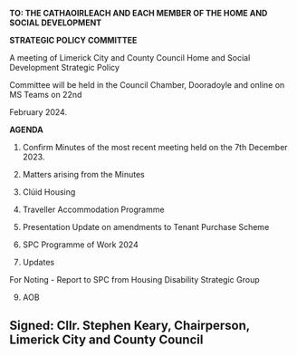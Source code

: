 **TO: THE CATHAOIRLEACH AND EACH MEMBER OF THE HOME AND SOCIAL DEVELOPMENT**

**STRATEGIC POLICY COMMITTEE**

A meeting of Limerick City and County Council Home and Social Development Strategic Policy

Committee will be held in the Council Chamber, Dooradoyle and online on MS Teams on 22nd

February 2024.

**AGENDA**

1. Confirm Minutes of the most recent meeting held on the 7th December 2023.

2. Matters arising from the Minutes

3. Clúid Housing

4. Traveller Accommodation Programme

5. Presentation Update on amendments to Tenant Purchase Scheme

6. SPC Programme of Work 2024

7. Updates

For Noting - Report to SPC from Housing Disability Strategic Group

9. AOB

Signed: Cllr. Stephen Keary, Chairperson, Limerick City and County Council
---
